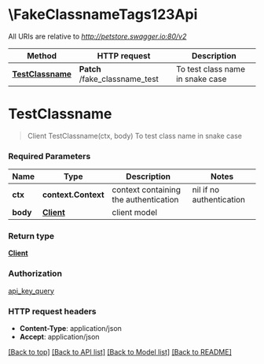 # \FakeClassnameTags123Api

All URIs are relative to *http://petstore.swagger.io:80/v2*

Method | HTTP request | Description
------------- | ------------- | -------------
[**TestClassname**](FakeClassnameTags123Api.md#TestClassname) | **Patch** /fake_classname_test | To test class name in snake case


# **TestClassname**
> Client TestClassname(ctx, body)
To test class name in snake case

### Required Parameters

Name | Type | Description  | Notes
------------- | ------------- | ------------- | -------------
 **ctx** | **context.Context** | context containing the authentication | nil if no authentication
  **body** | [**Client**](Client.md)| client model | 

### Return type

[**Client**](Client.md)

### Authorization

[api_key_query](../README.md#api_key_query)

### HTTP request headers

 - **Content-Type**: application/json
 - **Accept**: application/json

[[Back to top]](#) [[Back to API list]](../README.md#documentation-for-api-endpoints) [[Back to Model list]](../README.md#documentation-for-models) [[Back to README]](../README.md)

